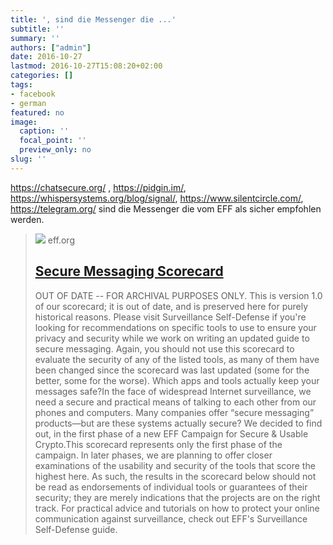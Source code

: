 ```yaml
---
title: ', sind die Messenger die ...'
subtitle: ''
summary: ''
authors: ["admin"]
date: 2016-10-27
lastmod: 2016-10-27T15:08:20+02:00
categories: []
tags:
- facebook
- german
featured: no
image:
  caption: ''
  focal_point: ''
  preview_only: no
slug: ''
---
```

https://chatsecure.org/ , https://pidgin.im/, https://whispersystems.org/blog/signal/, https://www.silentcircle.com/, https://telegram.org/  sind die Messenger die vom EFF als sicher empfohlen werden.
> [![](https://www.eff.org/files/eff-og.png)](https://www.eff.org/node/82654)
> eff.org
> ## [Secure Messaging Scorecard](https://www.eff.org/node/82654)
>
>OUT OF DATE -- FOR ARCHIVAL PURPOSES ONLY. This is version 1.0 of our scorecard; it is out of date, and is preserved here for purely historical reasons. Please visit Surveillance Self-Defense if you're looking for recommendations on specific tools to use to ensure your privacy and security while we work on writing an updated guide to secure messaging. Again, you should not use this scorecard to evaluate the security of any of the listed tools, as many of them have been changed since the scorecard was last updated (some for the better, some for the worse). Which apps and tools actually keep your messages safe?In the face of widespread Internet surveillance, we need a secure and practical means of talking to each other from our phones and computers. Many companies offer “secure messaging” products—but are these systems actually secure? We decided to find out, in the first phase of a new EFF Campaign for Secure & Usable Crypto.This scorecard represents only the first phase of the campaign. In later phases, we are planning to offer closer examinations of the usability and security of the tools that score the highest here. As such, the results in the scorecard below should not be read as endorsements of individual tools or guarantees of their security; they are merely indications that the projects are on the right track. For practical advice and tutorials on how to protect your online communication against surveillance, check out EFF's Surveillance Self-Defense guide.


